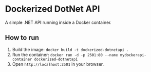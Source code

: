 # Dockerized DotNet API
A simple .NET API running inside a Docker container.

## How to run
1. Build the image: `docker build -t dockerized-dotnetapi .`
2. Run the container: `docker run -d -p 2501:80 --name mydockerapi-container dockerized-dotnetapi`
3. Open `http://localhost:2501` in your browser.
